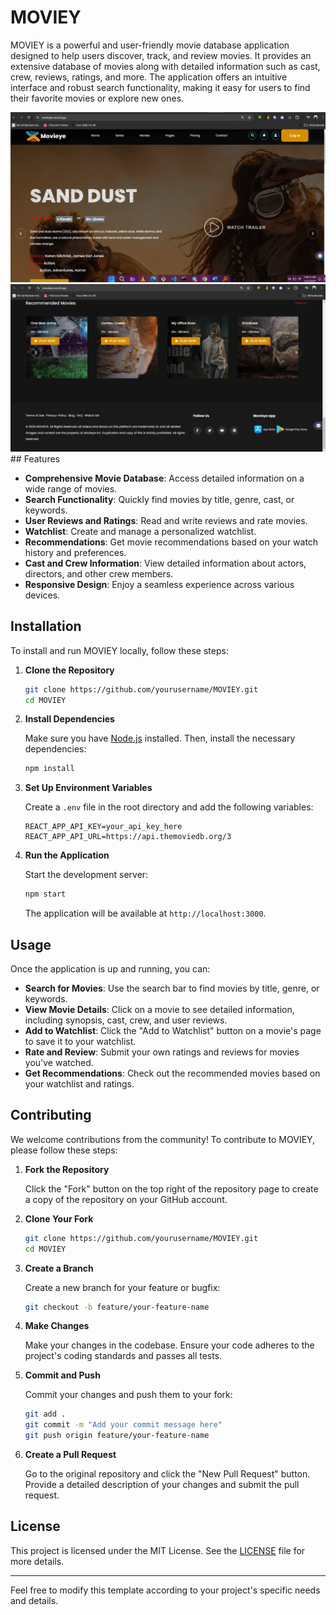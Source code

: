 

# MOVIEY

MOVIEY is a powerful and user-friendly movie database application designed to help users discover, track, and review movies. It provides an extensive database of movies along with detailed information such as cast, crew, reviews, ratings, and more. The application offers an intuitive interface and robust search functionality, making it easy for users to find their favorite movies or explore new ones.

<img src="./public/images/Screenshot 2024-05-17 010850.png" style="width:auto; height:auto">


<img src="./public/images/Screenshot 2024-05-17 010910.png">
## Features

- **Comprehensive Movie Database**: Access detailed information on a wide range of movies.
- **Search Functionality**: Quickly find movies by title, genre, cast, or keywords.
- **User Reviews and Ratings**: Read and write reviews and rate movies.
- **Watchlist**: Create and manage a personalized watchlist.
- **Recommendations**: Get movie recommendations based on your watch history and preferences.
- **Cast and Crew Information**: View detailed information about actors, directors, and other crew members.
- **Responsive Design**: Enjoy a seamless experience across various devices.

## Installation

To install and run MOVIEY locally, follow these steps:

1. **Clone the Repository**

    ```bash
    git clone https://github.com/yourusername/MOVIEY.git
    cd MOVIEY
    ```

2. **Install Dependencies**

    Make sure you have [Node.js](https://nodejs.org/) installed. Then, install the necessary dependencies:

    ```bash
    npm install
    ```

3. **Set Up Environment Variables**

    Create a `.env` file in the root directory and add the following variables:

    ```env
    REACT_APP_API_KEY=your_api_key_here
    REACT_APP_API_URL=https://api.themoviedb.org/3
    ```

4. **Run the Application**

    Start the development server:

    ```bash
    npm start
    ```

    The application will be available at `http://localhost:3000`.

## Usage

Once the application is up and running, you can:

- **Search for Movies**: Use the search bar to find movies by title, genre, or keywords.
- **View Movie Details**: Click on a movie to see detailed information, including synopsis, cast, crew, and user reviews.
- **Add to Watchlist**: Click the "Add to Watchlist" button on a movie's page to save it to your watchlist.
- **Rate and Review**: Submit your own ratings and reviews for movies you've watched.
- **Get Recommendations**: Check out the recommended movies based on your watchlist and ratings.

## Contributing

We welcome contributions from the community! To contribute to MOVIEY, please follow these steps:

1. **Fork the Repository**

    Click the "Fork" button on the top right of the repository page to create a copy of the repository on your GitHub account.

2. **Clone Your Fork**

    ```bash
    git clone https://github.com/yourusername/MOVIEY.git
    cd MOVIEY
    ```

3. **Create a Branch**

    Create a new branch for your feature or bugfix:

    ```bash
    git checkout -b feature/your-feature-name
    ```

4. **Make Changes**

    Make your changes in the codebase. Ensure your code adheres to the project's coding standards and passes all tests.

5. **Commit and Push**

    Commit your changes and push them to your fork:

    ```bash
    git add .
    git commit -m "Add your commit message here"
    git push origin feature/your-feature-name
    ```

6. **Create a Pull Request**

    Go to the original repository and click the "New Pull Request" button. Provide a detailed description of your changes and submit the pull request.

## License

This project is licensed under the MIT License. See the [LICENSE](LICENSE) file for more details.

---

Feel free to modify this template according to your project's specific needs and details.